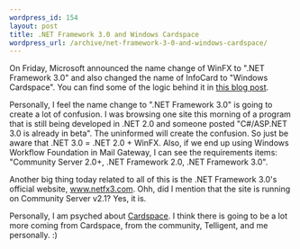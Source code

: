 ```yaml
--- 
wordpress_id: 154
layout: post
title: .NET Framework 3.0 and Windows Cardspace
wordpress_url: /archive/net-framework-3-0-and-windows-cardspace/
---
```


<p>On Friday, Microsoft announced the name change of WinFX to ".NET Framework 3.0" and also changed the name of InfoCard to "Windows Cardspace".  You can find some of the logic behind it in <a href="http://blogs.msdn.com/somasegar/archive/2006/06/09/624300.aspx">this blog post</a>.</p>

<p>Personally, I feel the name change to ".NET Framework 3.0" is going to create a lot of confusion.  I was browsing one site this morning of a program that is still being developed in .NET 2.0 and someone posted "C#/ASP.NET 3.0 is already in beta".  The uninformed will create the confusion.  So just be aware that .NET 3.0 = .NET 2.0 + WinFX.  Also, if we end up using Windows Workflow Foundation in Mail Gateway, I can see the requirements items: "Community Server 2.0+, .NET Framework 2.0, .NET Framework 3.0".</p>

<p>Another big thing today related to all of this is the .NET Framework 3.0's official website, <a href="http://www.netfx3.com/">www.netfx3.com</a>.  Ohh, did I mention that the site is running on Community Server v2.1?  Yes, it is.</p>

<p>Personally, I am psyched about <a href="http://wcs.netfx3.com/">Cardspace</a>.  I think there is going to be a lot more coming from Cardspace, from the community, Telligent, and me personally. :)</p>
         
